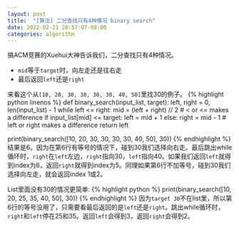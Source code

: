 ```yaml
---
layout: post
title:  "[算法] 二分查找只有4种情况 binary search"
date: 2022-02-21 20:57:07-08:00
categories: algorithm
---
```

搞ACM竞赛的Xuehui大神告诉我们，二分查找只有4种情况。
- `mid`等于`target`时，向左走还是往右走
- 最后返回`left`还是`right`

来看这个从`[10, 20, 30, 30, 30, 30, 40, 50]`里找30的例子。
{% highlight python linenos %}
def binary_search(input_list, target):
    left, right = 0, len(input_list) - 1
    while left <= right:
        mid = (left + right) // 2
        # < or <= makes a difference
        if input_list[mid] <= target:
            left = mid + 1
        else:
            right = mid - 1
    # left or right makes a difference
    return left

print(binary_search([10, 20, 30, 30, 30, 30, 40, 50], 30))
{% endhighlight %}
结果是6。因为在第6行有等号的情况下，碰到30我们选择向右走。最后跳出while循环时，`right`在`left`左边，`right`指向30，`left`指向40。如果我们返回`left`就得到index为6，返回`right`就得到index为5。同理如果第6行不加等号，碰到30我们选择向左走，就会返回index 1或2。

List里面没有30的情况更简单:
{% highlight python %}
print(binary_search([10, 20, 25, 35, 40, 50], 30))
{% endhighlight %}
因为`target 30`不在list里，所以第6行的等号没用了，只需要看最后返回的是`left`还是`right`。跳出while循环时，`right`和`left`停在25和35。返回`left`会得到3，返回`right`会得到2。
